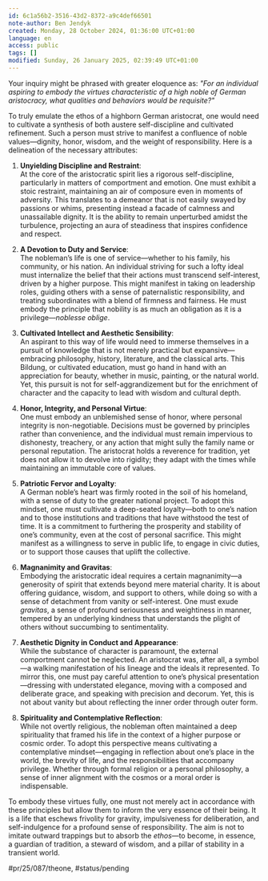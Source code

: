 ```yaml
---
id: 6c1a56b2-3516-43d2-8372-a9c4def66501
note-author: Ben Jendyk
created: Monday, 28 October 2024, 01:36:00 UTC+01:00
language: en
access: public
tags: []
modified: Sunday, 26 January 2025, 02:39:49 UTC+01:00
---
```


Your inquiry might be phrased with greater eloquence as: *"For an individual aspiring to embody the virtues characteristic of a high noble of German aristocracy, what qualities and behaviors would be requisite?"*

To truly emulate the ethos of a highborn German aristocrat, one would need to cultivate a synthesis of both austere self-discipline and cultivated refinement. Such a person must strive to manifest a confluence of noble values—dignity, honor, wisdom, and the weight of responsibility. Here is a delineation of the necessary attributes:

1. **Unyielding Discipline and Restraint**:  
	At the core of the aristocratic spirit lies a rigorous self-discipline, particularly in matters of comportment and emotion. One must exhibit a stoic restraint, maintaining an air of composure even in moments of adversity. This translates to a demeanor that is not easily swayed by passions or whims, presenting instead a facade of calmness and unassailable dignity. It is the ability to remain unperturbed amidst the turbulence, projecting an aura of steadiness that inspires confidence and respect.

2. **A Devotion to Duty and Service**:  
	The nobleman’s life is one of service—whether to his family, his community, or his nation. An individual striving for such a lofty ideal must internalize the belief that their actions must transcend self-interest, driven by a higher purpose. This might manifest in taking on leadership roles, guiding others with a sense of paternalistic responsibility, and treating subordinates with a blend of firmness and fairness. He must embody the principle that nobility is as much an obligation as it is a privilege—*noblesse oblige*.

3. **Cultivated Intellect and Aesthetic Sensibility**:  
	An aspirant to this way of life would need to immerse themselves in a pursuit of knowledge that is not merely practical but expansive—embracing philosophy, history, literature, and the classical arts. This Bildung, or cultivated education, must go hand in hand with an appreciation for beauty, whether in music, painting, or the natural world. Yet, this pursuit is not for self-aggrandizement but for the enrichment of character and the capacity to lead with wisdom and cultural depth.

4. **Honor, Integrity, and Personal Virtue**:  
	One must embody an unblemished sense of honor, where personal integrity is non-negotiable. Decisions must be governed by principles rather than convenience, and the individual must remain impervious to dishonesty, treachery, or any action that might sully the family name or personal reputation. The aristocrat holds a reverence for tradition, yet does not allow it to devolve into rigidity; they adapt with the times while maintaining an immutable core of values.

5. **Patriotic Fervor and Loyalty**:  
	A German noble’s heart was firmly rooted in the soil of his homeland, with a sense of duty to the greater national project. To adopt this mindset, one must cultivate a deep-seated loyalty—both to one’s nation and to those institutions and traditions that have withstood the test of time. It is a commitment to furthering the prosperity and stability of one’s community, even at the cost of personal sacrifice. This might manifest as a willingness to serve in public life, to engage in civic duties, or to support those causes that uplift the collective.

6. **Magnanimity and Gravitas**:  
	Embodying the aristocratic ideal requires a certain magnanimity—a generosity of spirit that extends beyond mere material charity. It is about offering guidance, wisdom, and support to others, while doing so with a sense of detachment from vanity or self-interest. One must exude *gravitas*, a sense of profound seriousness and weightiness in manner, tempered by an underlying kindness that understands the plight of others without succumbing to sentimentality.

7. **Aesthetic Dignity in Conduct and Appearance**:  
	While the substance of character is paramount, the external comportment cannot be neglected. An aristocrat was, after all, a symbol—a walking manifestation of his lineage and the ideals it represented. To mirror this, one must pay careful attention to one’s physical presentation—dressing with understated elegance, moving with a composed and deliberate grace, and speaking with precision and decorum. Yet, this is not about vanity but about reflecting the inner order through outer form.

8. **Spirituality and Contemplative Reflection**:  
	While not overtly religious, the nobleman often maintained a deep spirituality that framed his life in the context of a higher purpose or cosmic order. To adopt this perspective means cultivating a contemplative mindset—engaging in reflection about one’s place in the world, the brevity of life, and the responsibilities that accompany privilege. Whether through formal religion or a personal philosophy, a sense of inner alignment with the cosmos or a moral order is indispensable.

To embody these virtues fully, one must not merely act in accordance with these principles but allow them to inform the very essence of their being. It is a life that eschews frivolity for gravity, impulsiveness for deliberation, and self-indulgence for a profound sense of responsibility. The aim is not to imitate outward trappings but to absorb the *ethos*—to become, in essence, a guardian of tradition, a steward of wisdom, and a pillar of stability in a transient world.


#pr/25/087/theone, #status/pending